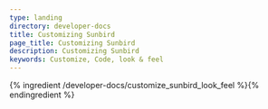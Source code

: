 ```yaml
---
type: landing
directory: developer-docs
title: Customizing Sunbird
page_title: Customizing Sunbird
description: Customizing Sunbird
keywords: Customize, Code, look & feel 
---
```



{% ingredient /developer-docs/customize_sunbird_look_feel %}{% endingredient %}
